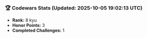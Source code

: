 ### 🏆 Codewars Stats (Updated: 2025-10-05 19:02:13 UTC)

- **Rank:** 8 kyu
- **Honor Points:** 3
- **Completed Challenges:** 1
